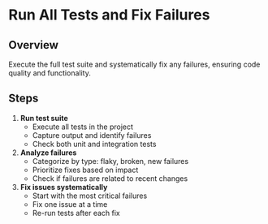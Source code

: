 # Run All Tests and Fix Failures
## Overview
Execute the full test suite and systematically fix any failures, ensuring code quality and functionality.
## Steps
1. **Run test suite**
   - Execute all tests in the project
   - Capture output and identify failures
   - Check both unit and integration tests
2. **Analyze failures**
   - Categorize by type: flaky, broken, new failures
   - Prioritize fixes based on impact
   - Check if failures are related to recent changes
3. **Fix issues systematically**
   - Start with the most critical failures
   - Fix one issue at a time
   - Re-run tests after each fix